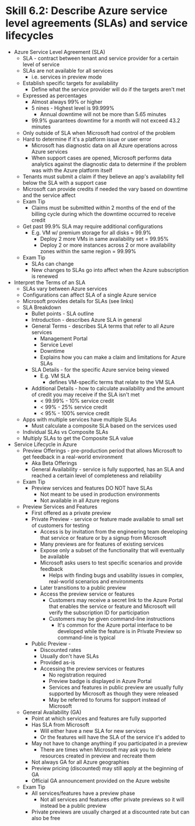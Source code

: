 # Skill 6.2: Describe Azure service level agreements (SLAs) and service lifecycles

- Azure Service Level Agreement (SLA)
	- SLA - contract between tenant and service provider for a certain level of service
	- SLAs are not available for all services
		- i.e. services in preview mode
	- Establish specific targets for availability 
		- Define what the service provider will do if the targets aren't met
	- Expressed as percentages
		- Almost always 99% or higher
		- 5 nines - Highest level is 99.999% 
			- Annual downtime will not be more than 5.65 minutes
		- 99.9% guarantees downtime for a month will not exceed 43.2 minutes
	- Only outside of SLA when Microsoft had control of the problem
	- Hard to determine if it's a platform issue or user error
		- Microsoft has diagnostic data on all Azure operations across Azure services
		- When support cases are opened, Microsoft performs data analytics against the diagnostic data to determine if the problem was with the Azure platform itself
	- Tenants must submit a claim if they believe an app's availability fell below the SLA with a support case
	- Microsoft can provide credits if needed the vary based on downtime and the service affect
	- Exam Tip
		- Claims must be submitted within 2 months of the end of the billing cycle during which the downtime occurred to receive credit
	- Get past 99.9% SLA may require additional configurations
		- E.g. VM w/ premium storage for all disks = 99.9%
			- Deploy 2 more VMs in same availability set = 99.95%
			- Deploy 2 or more instances across 2 or more availability zones within the same region = 99.99%
	- Exam Tip
		- SLAs can change
		- New changes to SLAs go into affect when the Azure subscription is renewed
- Interpret the Terms of an SLA
	- SLAs vary between Azure services
	- Configurations can affect SLA of a single Azure service
	- Microsoft provides details for SLAs (see links)
	- SLA Breakdown
		- Bullet points - SLA outline
		- Introduction - describes Azure SLA in general
		- General Terms - describes SLA terms that refer to all Azure services
			- Management Portal 
			- Service Level
			- Downtime
			- Explains how you can make a claim and limitations for Azure SLAs
		- SLA Details -  for the specific Azure service being viewed
			- E.g. VM SLA
				- defines VM-specific terms that relate to the VM SLA
		- Additional Details - how to calculate availability and the amount of credit you may receive if the SLA isn't met
			- < 99.99% - 10% service credit
			- < 99% - 25% service credit
			- < 95% - 100% service credit
	- Apps with multiple services have multiple SLAs
		- Must calculate a composite SLA based on the services used
	- Individual SLAs vs Composite SLAs
	- Multiply SLAs to get the Composite SLA value
- Service Lifecycle in Azure
	- Preview Offerings - pre-production period that allows Microsoft to get feedback in a real-world environment
		- Aka Beta Offerings
		- General Availability - service is fully supported, has an SLA and reached a certain level of completeness and reliability
	- Exam Tip
		- Preview services and features DO NOT have SLAs
			- Not meant to be used in production environments
			- Not available in all Azure regions
	- Preview Services and Features
		- First offered as a private preview
		- Private Preview - service or feature made available to small set of customers for testing
			- Access is by invitation from the engineering team developing that service or feature or by a signup from Microsoft
			- Many previews are for features of existing services
			- Expose only a subset of the functionality that will eventually be available
			- Microsoft asks users to test specific scenarios and provide feedback
				- Helps with finding bugs and usability issues in complex, real-world scenarios and environments
			- Later transitions to a public preview
			- Access the preview service or features
				- Customers may receive a secret link to the Azure Portal that enables the service or feature and Microsoft will verify the subscription ID for participation
				- Customers may be given command-line instructions
					- It's common for the Azure portal interface to be developed while the feature is in Private Preview so command-line is typical 
		- Public Preview - 
			- Discounted rates
			- Usually don't have SLAs
			- Provided as-is
			- Accessing the preview services or features
				- No registration required
				- Preview badge is displayed in Azure Portal
				- Services and features in public preview are usually fully supported by Microsoft as though they were released
				- May be referred to forums for support instead of Microsoft
	- General Availability (GA)
		- Point at which services and features are fully supported
		- Has SLA from Microsoft
			- Will either have a new SLA for new services
			- Or the features will have the SLA of the service it's added to
		- May not have to change anything if you participated in a preview
			- There are times when Microsoft may ask you to delete resources created in preview and recreate them
		- Not always GA for all Azure geographies
		- Preview pricing (discounted) may still apply at the beginning of GA
		- Official GA announcement provided on the Azure website
	- Exam Tip
		- All services/features have a preview phase
			- Not all services and features offer private previews so it will instead be a public preview
		- Private previews are usually charged at a discounted rate but can also be free

